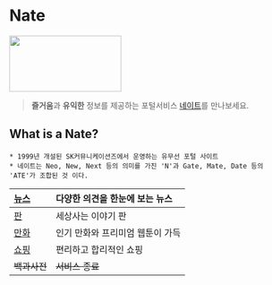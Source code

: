 # Nate 
<img src="https://img1.daumcdn.net/thumb/R800x0/?scode=mtistory2&fname=https%3A%2F%2Fk.kakaocdn.net%2Fdn%2FTyLPc%2Fbtqw8B8756m%2FBsp5Vk1DqASQiCNbCpMhck%2Fimg.jpg" width="200" height="100">

> **즐거움**과 **유익한** 정보를 제공하는 포털서비스 [네이트](www.nate.com"네이트")를 만나보세요.  

## What is a Nate?
```
* 1999년 개설된 SK커뮤니케이션즈에서 운영하는 유무선 포털 사이트
* 네이트는 Neo, New, Next 등의 의미를 가진 'N'과 Gate, Mate, Date 등의 'ATE'가 조합된 것 이다.
```  

|[뉴스](https://news.nate.com/"뉴스")|다양한 의견을 한눈에 보는 뉴스|
|:---|:---|
|[판](https://pann.nate.com"판")|세상사는 이야기 판|
|[만화](https://comics.nate.com/main"만화")|인기 만화와 프리미엄 웹툰이 가득|
|[쇼핑](https://shopping.nate.com/#!top"쇼핑")|편리하고 합리적인 쇼핑|
|~~백과사전~~|~~서비스 종료~~|
